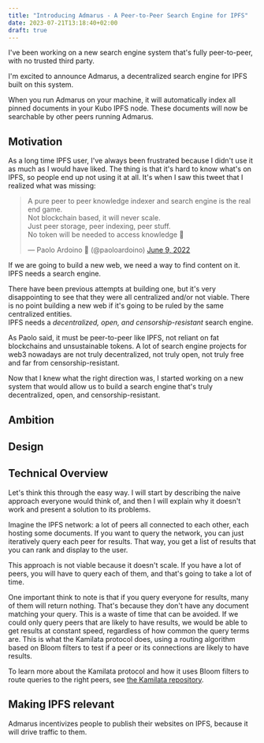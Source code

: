 ```yaml
---
title: "Introducing Admarus - A Peer-to-Peer Search Engine for IPFS"
date: 2023-07-21T13:18:40+02:00
draft: true
---
```


I've been working on a new search engine system that's fully peer-to-peer, with no trusted third party.

I'm excited to announce Admarus, a decentralized search engine for IPFS built on this system.

When you run Admarus on your machine, it will automatically index all pinned documents in your Kubo IPFS node.
These documents will now be searchable by other peers running Admarus.

## Motivation

As a long time IPFS user, I've always been frustrated because I didn't use it as much as I would have liked.
The thing is that it's hard to know what's on IPFS, so people end up not using it at all.
It's when I saw this tweet that I realized what was missing:

<blockquote class="twitter-tweet"><p lang="en" dir="ltr">A pure peer to peer knowledge indexer and search engine is the real end game.<br>Not blockchain based, it will never scale.<br>Just peer storage, peer indexing, peer stuff.<br>No token will be needed to access knowledge 🤫</p>&mdash; Paolo Ardoino 🍐 (@paoloardoino) <a href="https://twitter.com/paoloardoino/status/1534811103670173696?ref_src=twsrc%5Etfw">June 9, 2022</a></blockquote> <script async src="https://platform.twitter.com/widgets.js" charset="utf-8"></script>

If we are going to build a new web, we need a way to find content on it.  
IPFS needs a search engine.

There have been previous attempts at building one, but it's very disappointing to see that they were all centralized and/or not viable.
There is no point building a new web if it's going to be ruled by the same centralized entities.  
IPFS needs a *decentralized, open, and censorship-resistant* search engine.

As Paolo said, it must be peer-to-peer like IPFS, not reliant on fat blockchains and unsustainable tokens.
A lot of search engine projects for web3 nowadays are not truly decentralized, not truly open, not truly free and far from censorship-resistant.

Now that I knew what the right direction was, I started working on a new system that would allow us to build a search engine that's truly decentralized, open, and censorship-resistant.

## Ambition

## Design


## Technical Overview

Let's think this through the easy way.
I will start by describing the naive approach everyone would think of, and then I will explain why it doesn't work and present a solution to its problems.

Imagine the IPFS network: a lot of peers all connected to each other, each hosting some documents.
If you want to query the network, you can just iteratively query each peer for results.
That way, you get a list of results that you can rank and display to the user.

This approach is not viable because it doesn't scale.
If you have a lot of peers, you will have to query each of them, and that's going to take a lot of time.

One important think to note is that if you query everyone for results, many of them will return nothing.
That's because they don't have any document matching your query.
This is a waste of time that can be avoided.
If we could only query peers that are likely to have results, we would be able to get results at constant speed, regardless of how common the query terms are.
This is what the Kamilata protocol does, using a routing algorithm based on Bloom filters to test if a peer or its connections are likely to have results.

To learn more about the Kamilata protocol and how it uses Bloom filters to route queries to the right peers, see [the Kamilata repository](https://github.com/mubelotix/kamilata).

## Making IPFS relevant

Admarus incentivizes people to publish their websites on IPFS, because it will drive traffic to them.
